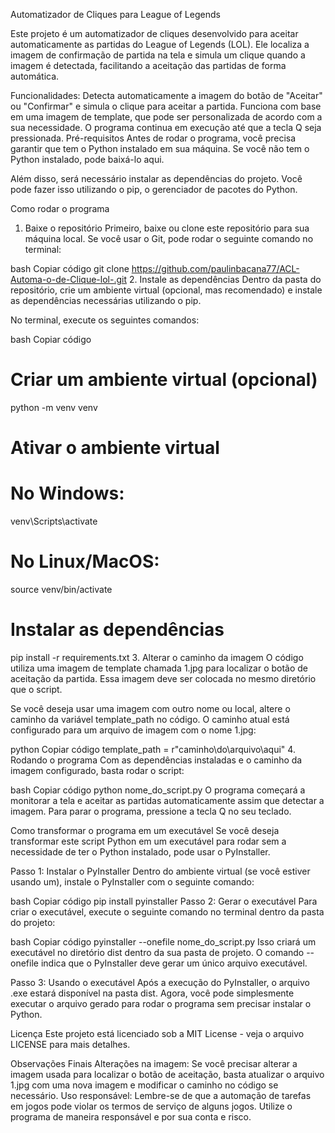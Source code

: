 Automatizador de Cliques para League of Legends

Este projeto é um automatizador de cliques desenvolvido para aceitar automaticamente as partidas do League of Legends (LOL). Ele localiza a imagem de confirmação de partida na tela e simula um clique quando a imagem é detectada, facilitando a aceitação das partidas de forma automática.

Funcionalidades:
Detecta automaticamente a imagem do botão de "Aceitar" ou "Confirmar" e simula o clique para aceitar a partida.
Funciona com base em uma imagem de template, que pode ser personalizada de acordo com a sua necessidade.
O programa continua em execução até que a tecla Q seja pressionada.
Pré-requisitos
Antes de rodar o programa, você precisa garantir que tem o Python instalado em sua máquina. Se você não tem o Python instalado, pode baixá-lo aqui.

Além disso, será necessário instalar as dependências do projeto. Você pode fazer isso utilizando o pip, o gerenciador de pacotes do Python.

Como rodar o programa
1. Baixe o repositório
Primeiro, baixe ou clone este repositório para sua máquina local. Se você usar o Git, pode rodar o seguinte comando no terminal:

bash
Copiar código
git clone https://github.com/paulinbacana77/ACL-Automa-o-de-Clique-lol-.git
2. Instale as dependências
Dentro da pasta do repositório, crie um ambiente virtual (opcional, mas recomendado) e instale as dependências necessárias utilizando o pip.

No terminal, execute os seguintes comandos:

bash
Copiar código
# Criar um ambiente virtual (opcional)
python -m venv venv

# Ativar o ambiente virtual
# No Windows:
venv\Scripts\activate
# No Linux/MacOS:
source venv/bin/activate

# Instalar as dependências
pip install -r requirements.txt
3. Alterar o caminho da imagem
O código utiliza uma imagem de template chamada 1.jpg para localizar o botão de aceitação da partida. Essa imagem deve ser colocada no mesmo diretório que o script.

Se você deseja usar uma imagem com outro nome ou local, altere o caminho da variável template_path no código. O caminho atual está configurado para um arquivo de imagem com o nome 1.jpg:

python
Copiar código
template_path = r"caminho\do\arquivo\aqui"
4. Rodando o programa
Com as dependências instaladas e o caminho da imagem configurado, basta rodar o script:

bash
Copiar código
python nome_do_script.py
O programa começará a monitorar a tela e aceitar as partidas automaticamente assim que detectar a imagem. Para parar o programa, pressione a tecla Q no seu teclado.

Como transformar o programa em um executável
Se você deseja transformar este script Python em um executável para rodar sem a necessidade de ter o Python instalado, pode usar o PyInstaller.

Passo 1: Instalar o PyInstaller
Dentro do ambiente virtual (se você estiver usando um), instale o PyInstaller com o seguinte comando:

bash
Copiar código
pip install pyinstaller
Passo 2: Gerar o executável
Para criar o executável, execute o seguinte comando no terminal dentro da pasta do projeto:

bash
Copiar código
pyinstaller --onefile nome_do_script.py
Isso criará um executável no diretório dist dentro da sua pasta de projeto. O comando --onefile indica que o PyInstaller deve gerar um único arquivo executável.

Passo 3: Usando o executável
Após a execução do PyInstaller, o arquivo .exe estará disponível na pasta dist. Agora, você pode simplesmente executar o arquivo gerado para rodar o programa sem precisar instalar o Python.

Licença
Este projeto está licenciado sob a MIT License - veja o arquivo LICENSE para mais detalhes.

Observações Finais
Alterações na imagem: Se você precisar alterar a imagem usada para localizar o botão de aceitação, basta atualizar o arquivo 1.jpg com uma nova imagem e modificar o caminho no código se necessário.
Uso responsável: Lembre-se de que a automação de tarefas em jogos pode violar os termos de serviço de alguns jogos. Utilize o programa de maneira responsável e por sua conta e risco.
